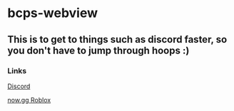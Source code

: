 # bcps-webview
## This is to get to things such as discord faster, so you don't have to jump through hoops :)
### Links
[Discord](https://discord.com/login)

[now.gg Roblox](https://now.gg/apps/roblox-corporation/5349/roblox.html)
